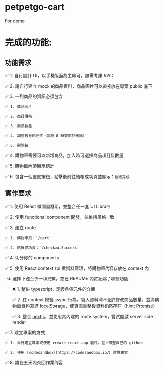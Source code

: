 # petpetgo-cart
For demo

# 完成的功能:

## 功能需求

✅ 1. 自行設計 UI，以手機版面為主即可，無需考慮 RWD

✅ 2. 請自行建立 mock 的商品資料，商品圖片可以直接放在專案 public 底下

✅ 3. 一列商品的資訊必須包含

    ✅ 1. 商品圖片
    
    ✅ 2. 商品價格
    
    ✅ 3. 商品數量
    
    ✅ 4. 調整數量的元件（調為 0 時等同於刪除）
    
    ✅ 5. 刪除鈕
    
✅ 4. 購物車需要可以新增商品，加入時可選擇商品項目及數量

✅ 5. 購物車內須顯示總計

✅ 6. 包含一個置底按鈕，點擊後前往結帳成功頁並顯示：`結帳完成`


## 實作要求

✅ 1. 使用 React 做開發框架，並整合任一套 UI Library

✅ 2. 使用 functional component 開發，並維持風格一致

✅ 3. 建立 route

    ✅ 1. 購物車頁：`/cart`
    
    ✅ 2. 結帳成功頁：`/checkoutSuccess`
    
✅ 4. 切分你的 components

✅ 5. 使用 React context api 做資料管理，將購物車內容存放在 context 內

6. 選擇下述至少一項完成，並在 README 內註記寫了哪些功能

    ❌ 1. 整併 typescript，定義各個元件的介面
    
    ✅ 2. 在 context 模擬 async 行為，寫入資料時不允許修改商品數量，並將購物車資料寫進 localStorage，使頁面重整後資料仍然存在（hint: Promise）
    
    ✅ 3. 整合 [nextjs](https://nextjs.org/)，並使用其內建的 route system，嘗試開啟 server side render
    

✅ 7. 建立專案的方式

    ✅ 1. 自行建立專案或使用 create-react-app 套件，並上傳至自己的 github
    
    ✅ 2. 使用 [codesandbox](https://codesandbox.io/) 建置專案
    
✅ 8. 請在五天內交回作業內容
